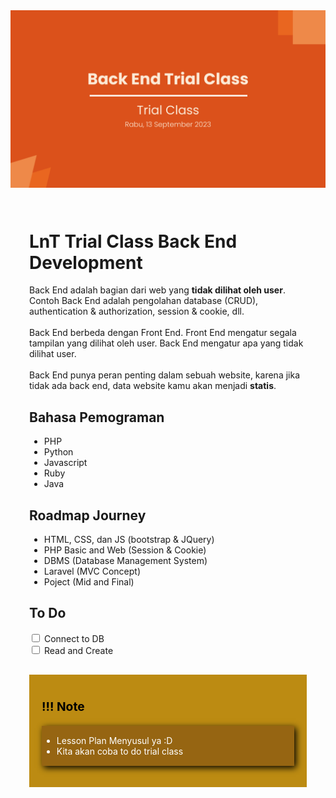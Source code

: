 <div style="display:flex; justify-content:center; align-items:center;">
    <img src="./source/img/cover.png" style="width: 550px; heigth:500px; display:block; margin-bottom:30px;">
</div>

<div style="display:flex; justify-content:center; align-items:center; margin-left:30px; margin-right:30px;">
    <div style="max-width:550px; max-height:500px;">
        <h1>LnT Trial Class Back End Development</h1>
        <p>
            Back End adalah bagian dari web yang <b>tidak dilihat oleh user</b>. Contoh Back End adalah pengolahan database (CRUD), authentication & authorization, session & cookie, dll.
            <br>
            <br>
            Back End berbeda dengan Front End. Front End mengatur segala tampilan yang dilihat oleh user. Back End mengatur apa yang tidak dilihat user.
            <br>
            <br>
            Back End punya peran penting dalam sebuah website, karena jika tidak ada back end, data website kamu akan menjadi <b>statis</b>.
        </p>
        <h2>Bahasa Pemograman</h2>
        <ul>
            <li>PHP </li>
            <li>Python</li>
            <li>Javascript</li>
            <li>Ruby</li>
            <li>Java</li>
        </ul>
        <h2>Roadmap Journey</h2>
        <ul>
            <li>HTML, CSS, dan JS (bootstrap & JQuery)</li>
            <li>PHP Basic and Web (Session & Cookie)</li>
            <li>DBMS (Database Management System)</li>
            <li>Laravel (MVC Concept)</li>
            <li>Poject (Mid and Final)</li>
        </ul>
             <h2>To Do</h2>
        <div>
            <input type="checkbox">
            <label>Connect to DB</label>
        </div>
        <div>
            <input type="checkbox">
            <label>Read and Create</label>
        </div>
        <div style="background-color:#bc8b12; padding:20px; margin-top:30px">
            <p style="color:black; font-weight:bold; font-size:1.2rem;">!!! Note</p>
            <p>
                <ul style="background-color:#966512; color:white; padding-top:15px; padding-bottom:15px; box-shadow: 3px 3px 10px black;;">
                    <li>
                        Lesson Plan Menyusul ya :D
                    </li>
                    <li>
                        Kita akan coba to do trial class
                    </li>
                </ul>
            </p>
        </div>
    </div>
</div>
